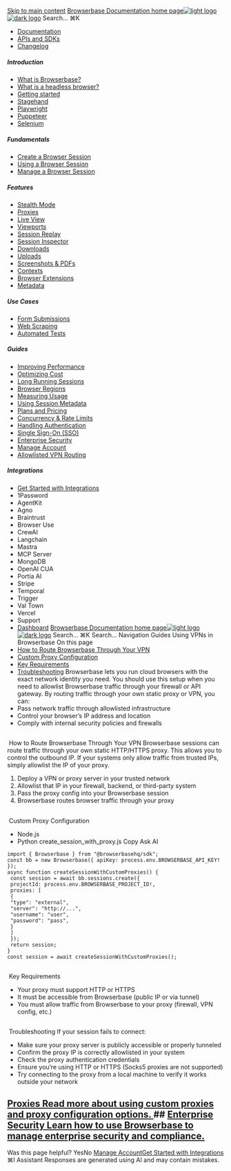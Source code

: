 [Skip to main content](#content-area)
[Browserbase Documentation home page![light logo](https://mintcdn.com/browserbase/lUkHCCQ3HJMpCnfp/logo/light.svg?fit=max&auto=format&n=lUkHCCQ3HJMpCnfp&q=85&s=0f99c87492a4fb0e9bfc45075a78c64f)![dark logo](https://mintcdn.com/browserbase/lUkHCCQ3HJMpCnfp/logo/dark.svg?fit=max&auto=format&n=lUkHCCQ3HJMpCnfp&q=85&s=645b212b9cbee8bebf84f318c2baaac0)](https://www.browserbase.com)
Search...
⌘K
 * [Documentation](/introduction/what-is-browserbase)
 * [APIs and SDKs](/reference/introduction)
 * [Changelog](https://www.browserbase.com/changelog)
##### Introduction
 * [What is Browserbase?](/introduction/what-is-browserbase)
 * [What is a headless browser?](/introduction/what-is-headless-browser)
 * [Getting started](/introduction/getting-started)
 * [Stagehand](/introduction/stagehand)
 * [Playwright](/introduction/playwright)
 * [Puppeteer](/introduction/puppeteer)
 * [Selenium](/introduction/selenium)
##### Fundamentals
 * [Create a Browser Session](/fundamentals/create-browser-session)
 * [Using a Browser Session](/fundamentals/using-browser-session)
 * [Manage a Browser Session](/fundamentals/manage-browser-session)
##### Features
 * [Stealth Mode](/features/stealth-mode)
 * [Proxies](/features/proxies)
 * [Live View](/features/session-live-view)
 * [Viewports](/features/viewports)
 * [Session Replay](/features/session-replay)
 * [Session Inspector](/features/session-inspector)
 * [Downloads](/features/downloads)
 * [Uploads](/features/uploads)
 * [Screenshots & PDFs](/features/screenshots)
 * [Contexts](/features/contexts)
 * [Browser Extensions](/features/browser-extensions)
 * [Metadata](/features/session-metadata)
##### Use Cases
 * [Form Submissions](/use-cases/automating-form-submissions)
 * [Web Scraping](/use-cases/scraping-website)
 * [Automated Tests](/use-cases/building-automated-tests)
##### Guides
 * [Improving Performance](/guides/speed-optimization)
 * [Optimizing Cost](/guides/cost-optimization)
 * [Long Running Sessions](/guides/long-running-sessions)
 * [Browser Regions](/guides/multi-region)
 * [Measuring Usage](/guides/measuring-usage)
 * [Using Session Metadata](/guides/using-session-metadata)
 * [Plans and Pricing](/guides/plans-and-pricing)
 * [Concurrency & Rate Limits](/guides/concurrency-rate-limits)
 * [Handling Authentication](/guides/authentication)
 * [Single Sign-On (SSO)](/guides/sso-setup)
 * [Enterprise Security](/guides/security)
 * [Manage Account](/guides/manage-account)
 * [Allowlisted VPN Routing](/guides/vpn)
##### Integrations
 * [Get Started with Integrations](/integrations/get-started)
 * 1Password
 * AgentKit
 * Agno
 * Braintrust
 * Browser Use
 * CrewAI
 * Langchain
 * Mastra
 * MCP Server
 * MongoDB
 * OpenAI CUA
 * Portia AI
 * Stripe
 * Temporal
 * Trigger
 * Val Town
 * Vercel
 * Support
 * [Dashboard](https://www.browserbase.com/overview)
[Browserbase Documentation home page![light logo](https://mintcdn.com/browserbase/lUkHCCQ3HJMpCnfp/logo/light.svg?fit=max&auto=format&n=lUkHCCQ3HJMpCnfp&q=85&s=0f99c87492a4fb0e9bfc45075a78c64f)![dark logo](https://mintcdn.com/browserbase/lUkHCCQ3HJMpCnfp/logo/dark.svg?fit=max&auto=format&n=lUkHCCQ3HJMpCnfp&q=85&s=645b212b9cbee8bebf84f318c2baaac0)](https://www.browserbase.com)
Search...
⌘K
Search...
Navigation
Guides
Using VPNs in Browserbase
On this page
 * [How to Route Browserbase Through Your VPN](#how-to-route-browserbase-through-your-vpn)
 * [Custom Proxy Configuration](#custom-proxy-configuration)
 * [Key Requirements](#key-requirements)
 * [Troubleshooting](#troubleshooting)
Browserbase lets you run cloud browsers with the exact network identity you need. You should use this setup when you need to allowlist Browserbase traffic through your firewall or API gateway. By routing traffic through your own static proxy or VPN, you can:
 * Pass network traffic through allowlisted infrastructure
 * Control your browser’s IP address and location
 * Comply with internal security policies and firewalls
## 
[​](#how-to-route-browserbase-through-your-vpn)
How to Route Browserbase Through Your VPN
Browserbase sessions can route traffic through your own static HTTP/HTTPS proxy. This allows you to control the outbound IP. If your systems only allow traffic from trusted IPs, simply allowlist the IP of your proxy.
 1. Deploy a VPN or proxy server in your trusted network
 2. Allowlist that IP in your firewall, backend, or third-party system
 3. Pass the proxy config into your Browserbase session
 4. Browserbase routes browser traffic through your proxy
## 
[​](#custom-proxy-configuration)
Custom Proxy Configuration
 * Node.js
 * Python
create_session_with_proxy.js
Copy
Ask AI
```
import { Browserbase } from "@browserbasehq/sdk";
const bb = new Browserbase({ apiKey: process.env.BROWSERBASE_API_KEY! });
async function createSessionWithCustomProxies() {
 const session = await bb.sessions.create({
 projectId: process.env.BROWSERBASE_PROJECT_ID!,
 proxies: [
 {
 "type": "external",
 "server": "http://...",
 "username": "user",
 "password": "pass",
 }
 ]
 });
 return session;
}
const session = await createSessionWithCustomProxies();
```
## 
[​](#key-requirements)
Key Requirements
 * Your proxy must support HTTP or HTTPS
 * It must be accessible from Browserbase (public IP or via tunnel)
 * You must allow traffic from Browserbase to your proxy (firewall, VPN config, etc.)
## 
[​](#troubleshooting)
Troubleshooting
If your session fails to connect:
 * Make sure your proxy server is publicly accessible or properly tunneled
 * Confirm the proxy IP is correctly allowlisted in your system
 * Check the proxy authentication credentials
 * Ensure you’re using HTTP or HTTPS (Socks5 proxies are not supported)
 * Try connecting to the proxy from a local machine to verify it works outside your network
## [Proxies Read more about using custom proxies and proxy configuration options. ](/features/proxies)## [Enterprise Security Learn how to use Browserbase to manage enterprise security and compliance. ](/guides/security)
Was this page helpful?
YesNo
[Manage Account](/guides/manage-account)[Get Started with Integrations](/integrations/get-started)
⌘I
Assistant
Responses are generated using AI and may contain mistakes.